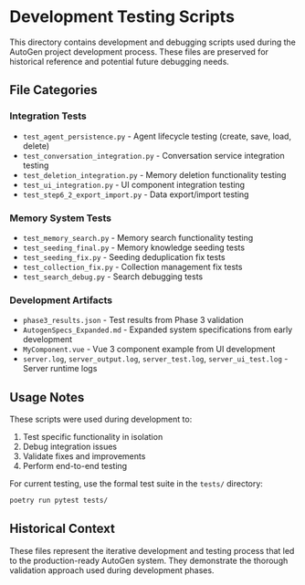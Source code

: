 # Development Testing Scripts

This directory contains development and debugging scripts used during the AutoGen project development process. These files are preserved for historical reference and potential future debugging needs.

## File Categories

### Integration Tests
- `test_agent_persistence.py` - Agent lifecycle testing (create, save, load, delete)
- `test_conversation_integration.py` - Conversation service integration testing
- `test_deletion_integration.py` - Memory deletion functionality testing
- `test_ui_integration.py` - UI component integration testing
- `test_step6_2_export_import.py` - Data export/import testing

### Memory System Tests
- `test_memory_search.py` - Memory search functionality testing
- `test_seeding_final.py` - Memory knowledge seeding tests
- `test_seeding_fix.py` - Seeding deduplication fix tests
- `test_collection_fix.py` - Collection management fix tests
- `test_search_debug.py` - Search debugging tests

### Development Artifacts
- `phase3_results.json` - Test results from Phase 3 validation
- `AutogenSpecs_Expanded.md` - Expanded system specifications from early development
- `MyComponent.vue` - Vue 3 component example from UI development
- `server.log`, `server_output.log`, `server_test.log`, `server_ui_test.log` - Server runtime logs

## Usage Notes

These scripts were used during development to:
1. Test specific functionality in isolation
2. Debug integration issues
3. Validate fixes and improvements
4. Perform end-to-end testing

For current testing, use the formal test suite in the `tests/` directory:
```bash
poetry run pytest tests/
```

## Historical Context

These files represent the iterative development and testing process that led to the production-ready AutoGen system. They demonstrate the thorough validation approach used during development phases.
